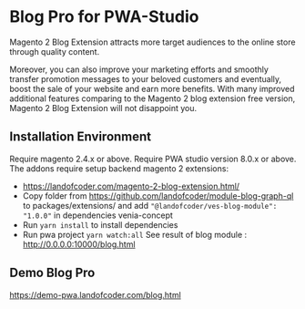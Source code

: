 # Blog Pro for PWA-Studio

Magento 2 Blog Extension attracts more target audiences to the online store through quality content.

Moreover, you can also improve your marketing efforts and smoothly transfer promotion messages to your beloved customers and eventually, boost the sale of your website and earn more benefits. With many improved additional features comparing to the Magento 2 blog extension free version, Magento 2 Blog Extension will not disappoint you.

## Installation Environment
Require magento 2.4.x or above.
Require PWA studio version 8.0.x or above.
The addons require setup backend magento 2 extensions:
- https://landofcoder.com/magento-2-blog-extension.html/
- Copy folder from https://github.com/landofcoder/module-blog-graph-ql to packages/extensions/
and add ```"@landofcoder/ves-blog-module": "1.0.0"``` in dependencies venia-concept
- Run ```yarn install``` to install dependencies
- Run pwa project ```yarn watch:all```
See result of blog module : http://0.0.0.0:10000/blog.html
## Demo Blog Pro
https://demo-pwa.landofcoder.com/blog.html